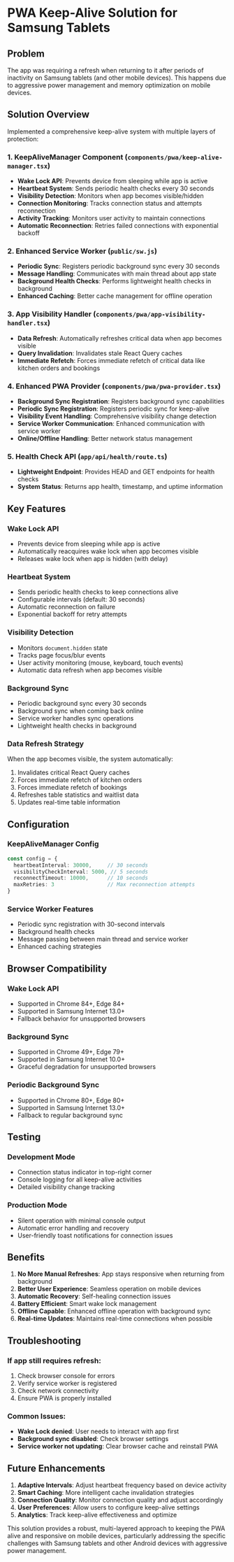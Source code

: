 # PWA Keep-Alive Solution for Samsung Tablets

## Problem
The app was requiring a refresh when returning to it after periods of inactivity on Samsung tablets (and other mobile devices). This happens due to aggressive power management and memory optimization on mobile devices.

## Solution Overview
Implemented a comprehensive keep-alive system with multiple layers of protection:

### 1. KeepAliveManager Component (`components/pwa/keep-alive-manager.tsx`)
- **Wake Lock API**: Prevents device from sleeping while app is active
- **Heartbeat System**: Sends periodic health checks every 30 seconds
- **Visibility Detection**: Monitors when app becomes visible/hidden
- **Connection Monitoring**: Tracks connection status and attempts reconnection
- **Activity Tracking**: Monitors user activity to maintain connections
- **Automatic Reconnection**: Retries failed connections with exponential backoff

### 2. Enhanced Service Worker (`public/sw.js`)
- **Periodic Sync**: Registers periodic background sync every 30 seconds
- **Message Handling**: Communicates with main thread about app state
- **Background Health Checks**: Performs lightweight health checks in background
- **Enhanced Caching**: Better cache management for offline operation

### 3. App Visibility Handler (`components/pwa/app-visibility-handler.tsx`)
- **Data Refresh**: Automatically refreshes critical data when app becomes visible
- **Query Invalidation**: Invalidates stale React Query caches
- **Immediate Refetch**: Forces immediate refetch of critical data like kitchen orders and bookings

### 4. Enhanced PWA Provider (`components/pwa/pwa-provider.tsx`)
- **Background Sync Registration**: Registers background sync capabilities
- **Periodic Sync Registration**: Registers periodic sync for keep-alive
- **Visibility Event Handling**: Comprehensive visibility change detection
- **Service Worker Communication**: Enhanced communication with service worker
- **Online/Offline Handling**: Better network status management

### 5. Health Check API (`app/api/health/route.ts`)
- **Lightweight Endpoint**: Provides HEAD and GET endpoints for health checks
- **System Status**: Returns app health, timestamp, and uptime information

## Key Features

### Wake Lock API
- Prevents device from sleeping while app is active
- Automatically reacquires wake lock when app becomes visible
- Releases wake lock when app is hidden (with delay)

### Heartbeat System
- Sends periodic health checks to keep connections alive
- Configurable intervals (default: 30 seconds)
- Automatic reconnection on failure
- Exponential backoff for retry attempts

### Visibility Detection
- Monitors `document.hidden` state
- Tracks page focus/blur events
- User activity monitoring (mouse, keyboard, touch events)
- Automatic data refresh when app becomes visible

### Background Sync
- Periodic background sync every 30 seconds
- Background sync when coming back online
- Service worker handles sync operations
- Lightweight health checks in background

### Data Refresh Strategy
When the app becomes visible, the system automatically:
1. Invalidates critical React Query caches
2. Forces immediate refetch of kitchen orders
3. Forces immediate refetch of bookings
4. Refreshes table statistics and waitlist data
5. Updates real-time table information

## Configuration

### KeepAliveManager Config
```typescript
const config = {
  heartbeatInterval: 30000,     // 30 seconds
  visibilityCheckInterval: 5000, // 5 seconds  
  reconnectTimeout: 10000,      // 10 seconds
  maxRetries: 3                 // Max reconnection attempts
}
```

### Service Worker Features
- Periodic sync registration with 30-second intervals
- Background health checks
- Message passing between main thread and service worker
- Enhanced caching strategies

## Browser Compatibility

### Wake Lock API
- Supported in Chrome 84+, Edge 84+
- Supported in Samsung Internet 13.0+
- Fallback behavior for unsupported browsers

### Background Sync
- Supported in Chrome 49+, Edge 79+
- Supported in Samsung Internet 10.0+
- Graceful degradation for unsupported browsers

### Periodic Background Sync
- Supported in Chrome 80+, Edge 80+
- Supported in Samsung Internet 13.0+
- Fallback to regular background sync

## Testing

### Development Mode
- Connection status indicator in top-right corner
- Console logging for all keep-alive activities
- Detailed visibility change tracking

### Production Mode
- Silent operation with minimal console output
- Automatic error handling and recovery
- User-friendly toast notifications for connection issues

## Benefits

1. **No More Manual Refreshes**: App stays responsive when returning from background
2. **Better User Experience**: Seamless operation on mobile devices
3. **Automatic Recovery**: Self-healing connection issues
4. **Battery Efficient**: Smart wake lock management
5. **Offline Capable**: Enhanced offline operation with background sync
6. **Real-time Updates**: Maintains real-time connections when possible

## Troubleshooting

### If app still requires refresh:
1. Check browser console for errors
2. Verify service worker is registered
3. Check network connectivity
4. Ensure PWA is properly installed

### Common Issues:
- **Wake Lock denied**: User needs to interact with app first
- **Background sync disabled**: Check browser settings
- **Service worker not updating**: Clear browser cache and reinstall PWA

## Future Enhancements

1. **Adaptive Intervals**: Adjust heartbeat frequency based on device activity
2. **Smart Caching**: More intelligent cache invalidation strategies
3. **Connection Quality**: Monitor connection quality and adjust accordingly
4. **User Preferences**: Allow users to configure keep-alive settings
5. **Analytics**: Track keep-alive effectiveness and optimize

This solution provides a robust, multi-layered approach to keeping the PWA alive and responsive on mobile devices, particularly addressing the specific challenges with Samsung tablets and other Android devices with aggressive power management.
